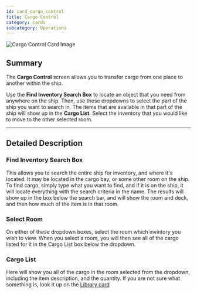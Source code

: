 ```yaml
---
id: card_cargo_control
title: Cargo Control
category: cards
subcategory: Operations
---
```


![Cargo Control Card Image](/img/card_cargo.jpg)

## Summary

The **Cargo Control** screen allows you to transfer cargo from one place to
another within the ship.

Use the **Find Inventory Search Box** to locate an object that you need from
anywhere on the ship. Then, use these dropdowns to select the part of the ship
you want to search in. The items that are available in that part of the ship
will show up in the **Cargo List**. Select the inventory that you would like to
move to the other selected room.

---

## Detailed Description

### Find Inventory Search Box

This allows you to search the entire ship for inventory, and where it's located.
It may be located in the cargo bay, or some other room on the ship. To find
cargo, simply type what you want to find, and if it is on the ship, it will
locate everything with the search criteria in the name. The results will show up
in the box below the search bar, and will show the room and deck, and then how
much of the item is in that room.

### Select Room

On either of these dropdown boxes, select the room which invintory you wish to
view. When you select a room, you will then see all of the cargo listed for it
in the Cargo List box below the dropdown.

### Cargo List

Here will show you all of the cargo in the room selected from the dropdown,
including the item description, and the quantity. If you are not sure what
something is, look it up on the [Library card](#)
